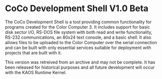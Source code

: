 # CoCo Development Shell V1.0 Beta

The CoCo Development Shell is a tool providing common functionality for programs created
for the Color Computer 3. It includes support for basic disk sector I/O, RS-DOS file
system with both read and write functionality, RS-232 communications, an 80x24 text
console, and a basic shell. It also allows files to be uploaded to the Color Computer
over the serial connection and can be built with only essential services suitable for
deployment with projects that are built with it.

This version was retreived from an archive and may not be complete. It has been released
for historical purposes and all future development will occur with the KAOS Runtime Kernel.
